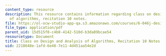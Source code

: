 ```yaml
---
content_type: resource
description: This resource contains information regarding class on design and analysis
  of algorithms, recitation 10 notes.
file: https://ol-ocw-studio-app-qa.s3.amazonaws.com/courses/6-046j-design-and-analysis-of-algorithms-spring-2015/2218648e1afd6e487e114d451aa54e2d_MIT6_046JS15_Recitation10.pdf
file_type: application/pdf
parent_uid: 15d515f8-c4b8-4142-510d-b3da89bcae54
resourcetype: Document
title: Class on Design and Analysis of Algorithms, Recitation 10 Notes
uid: 2218648e-1afd-6e48-7e11-4d451aa54e2d
---
```

